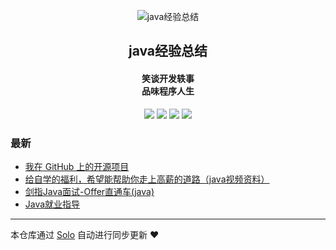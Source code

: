 <p align="center"><img alt="java经验总结" src="https://static.b3log.org/images/brand/solo-32.png"></p><h2 align="center">
java经验总结
</h2>

<h4 align="center">笑谈开发轶事<br/>品味程序人生</h4>
<p align="center"><a title="java经验总结" target="_blank" href="https://github.com/zywaiting/solo-blog"><img src="https://img.shields.io/github/last-commit/zywaiting/solo-blog.svg?style=flat-square&color=FF9900"></a>
<a title="GitHub repo size in bytes" target="_blank" href="https://github.com/zywaiting/solo-blog"><img src="https://img.shields.io/github/repo-size/zywaiting/solo-blog.svg?style=flat-square"></a>
<a title="Solo Version" target="_blank" href="https://github.com/b3log/solo/releases"><img src="https://img.shields.io/badge/solo-3.6.3-f1e05a.svg?style=flat-square&color=blueviolet"></a>
<a title="Hits" target="_blank" href="https://github.com/b3log/hits"><img src="https://hits.b3log.org/zywaiting/solo-blog.svg"></a></p>

### 最新

* [我在 GitHub 上的开源项目](http://zhuyao.xin/my-github-repos)
* [给自学的福利，希望能帮助你走上高薪的道路（java视频资料）](http://zhuyao.xin/articles/2019/09/18/1568797448008.html)
* [剑指Java面试-Offer直通车(java)](http://zhuyao.xin/articles/2019/09/18/1568797061680.html)
* [Java就业指导](http://zhuyao.xin/articles/2019/08/18/1566111671856.html)



---

本仓库通过 [Solo](https://github.com/b3log/solo) 自动进行同步更新 ❤️ 